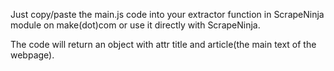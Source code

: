 Just copy/paste the main.js code into your extractor function in ScrapeNinja module on make(dot)com or use it directly with ScrapeNinja.

The code will return an object with attr title and article(the main text of the webpage).
